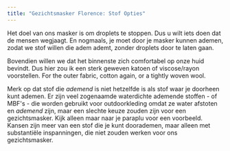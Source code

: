 ```yaml
---
title: "Gezichtsmasker Florence: Stof Opties"
---
```


Het doel van ons masker is om droplets te stoppen. Dus u wilt iets doen dat de mensen wegjaagt. En nogmaals, je moet door je masker kunnen ademen, zodat we stof willen die adem ademt, zonder droplets door te laten gaan.

Bovendien willen we dat het binnenste zich comfortabel op onze huid bevindt. Dus hier zou ik een sterk geweven katoen of viscose/rayon voorstellen. For the outer fabric, cotton again, or a tightly woven wool.

<Note>

Merk op dat stof die _ademend_ is niet hetzelfde is als stof waar je doorheen kunt ademen.
Er zijn veel zogenaamde waterdichte ademende stoffen - of MBF's - die worden gebruikt voor outdoorkleding omdat ze
water afstoten en _ademend_ zijn, maar een slechte keuze zouden zijn voor een gezichtsmasker.
Kijk alleen maar naar je paraplu voor een voorbeeld. Kansen zijn meer van een stof die je kunt doorademen,
maar alleen met substantiële inspanningen, die niet zouden werken voor ons gezichtsmasker.

</Note>

